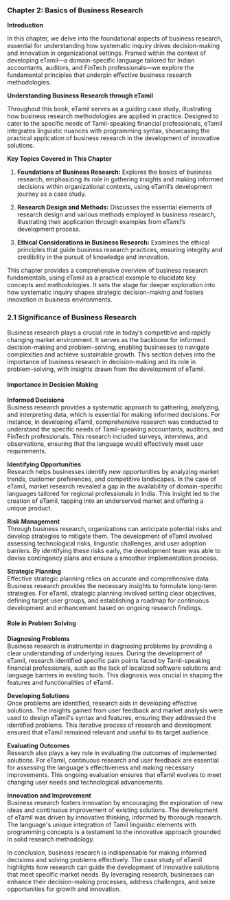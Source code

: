 ### Chapter 2: Basics of Business Research

**Introduction**

In this chapter, we delve into the foundational aspects of business research, essential for understanding how systematic inquiry drives decision-making and innovation in organizational settings. Framed within the context of developing eTamil—a domain-specific language tailored for Indian accountants, auditors, and FinTech professionals—we explore the fundamental principles that underpin effective business research methodologies.

**Understanding Business Research through eTamil**

Throughout this book, eTamil serves as a guiding case study, illustrating how business research methodologies are applied in practice. Designed to cater to the specific needs of Tamil-speaking financial professionals, eTamil integrates linguistic nuances with programming syntax, showcasing the practical application of business research in the development of innovative solutions.

**Key Topics Covered in This Chapter**

1. **Foundations of Business Research:** Explores the basics of business research, emphasizing its role in gathering insights and making informed decisions within organizational contexts, using eTamil’s development journey as a case study.

2. **Research Design and Methods:** Discusses the essential elements of research design and various methods employed in business research, illustrating their application through examples from eTamil’s development process.

3. **Ethical Considerations in Business Research:** Examines the ethical principles that guide business research practices, ensuring integrity and credibility in the pursuit of knowledge and innovation.

This chapter provides a comprehensive overview of business research fundamentals, using eTamil as a practical example to elucidate key concepts and methodologies. It sets the stage for deeper exploration into how systematic inquiry shapes strategic decision-making and fosters innovation in business environments.

### 2.1 Significance of Business Research

Business research plays a crucial role in today’s competitive and rapidly changing market environment. It serves as the backbone for informed decision-making and problem-solving, enabling businesses to navigate complexities and achieve sustainable growth. This section delves into the importance of business research in decision-making and its role in problem-solving, with insights drawn from the development of eTamil.

#### Importance in Decision Making

**Informed Decisions**  
Business research provides a systematic approach to gathering, analyzing, and interpreting data, which is essential for making informed decisions. For instance, in developing eTamil, comprehensive research was conducted to understand the specific needs of Tamil-speaking accountants, auditors, and FinTech professionals. This research included surveys, interviews, and observations, ensuring that the language would effectively meet user requirements.

**Identifying Opportunities**  
Research helps businesses identify new opportunities by analyzing market trends, customer preferences, and competitive landscapes. In the case of eTamil, market research revealed a gap in the availability of domain-specific languages tailored for regional professionals in India. This insight led to the creation of eTamil, tapping into an underserved market and offering a unique product.

**Risk Management**  
Through business research, organizations can anticipate potential risks and develop strategies to mitigate them. The development of eTamil involved assessing technological risks, linguistic challenges, and user adoption barriers. By identifying these risks early, the development team was able to devise contingency plans and ensure a smoother implementation process.

**Strategic Planning**  
Effective strategic planning relies on accurate and comprehensive data. Business research provides the necessary insights to formulate long-term strategies. For eTamil, strategic planning involved setting clear objectives, defining target user groups, and establishing a roadmap for continuous development and enhancement based on ongoing research findings.

#### Role in Problem Solving

**Diagnosing Problems**  
Business research is instrumental in diagnosing problems by providing a clear understanding of underlying issues. During the development of eTamil, research identified specific pain points faced by Tamil-speaking financial professionals, such as the lack of localized software solutions and language barriers in existing tools. This diagnosis was crucial in shaping the features and functionalities of eTamil.

**Developing Solutions**  
Once problems are identified, research aids in developing effective solutions. The insights gained from user feedback and market analysis were used to design eTamil's syntax and features, ensuring they addressed the identified problems. This iterative process of research and development ensured that eTamil remained relevant and useful to its target audience.

**Evaluating Outcomes**  
Research also plays a key role in evaluating the outcomes of implemented solutions. For eTamil, continuous research and user feedback are essential for assessing the language's effectiveness and making necessary improvements. This ongoing evaluation ensures that eTamil evolves to meet changing user needs and technological advancements.

**Innovation and Improvement**  
Business research fosters innovation by encouraging the exploration of new ideas and continuous improvement of existing solutions. The development of eTamil was driven by innovative thinking, informed by thorough research. The language's unique integration of Tamil linguistic elements with programming concepts is a testament to the innovative approach grounded in solid research methodology.

In conclusion, business research is indispensable for making informed decisions and solving problems effectively. The case study of eTamil highlights how research can guide the development of innovative solutions that meet specific market needs. By leveraging research, businesses can enhance their decision-making processes, address challenges, and seize opportunities for growth and innovation.


